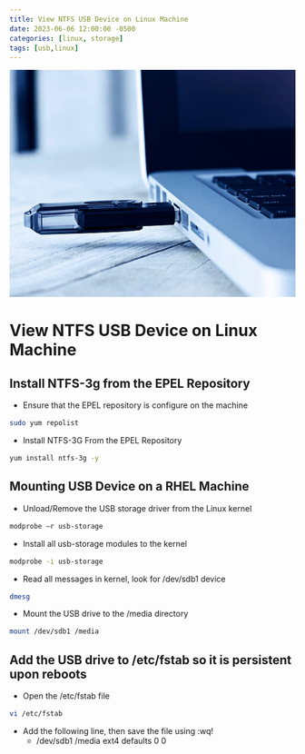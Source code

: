 ```yaml
---
title: View NTFS USB Device on Linux Machine
date: 2023-06-06 12:00:00 -0500
categories: [linux, storage]
tags: [usb,linux]
---
```


<img src="/assets/img/posts/nfs-usb-linux/nfs-usb-linux.jpg" alt="View NTFS USB Device on Linux Machine" style="height:400px; width:600px;" />

# View NTFS USB Device on Linux Machine


## Install NTFS-3g from the EPEL Repository

* Ensure that the EPEL repository is configure on the machine

```bash
sudo yum repolist
```

* Install NTFS-3G From the EPEL Repository

```bash
yum install ntfs-3g -y
```
## Mounting USB Device on a RHEL Machine

* Unload/Remove the USB storage driver from the Linux kernel

```bash
modprobe –r usb-storage
```

* Install all usb-storage modules to the kernel

```bash
modprobe -i usb-storage
```

* Read all messages in kernel, look for /dev/sdb1 device

```bash
dmesg
```
* Mount the USB drive to the /media directory

```bash
mount /dev/sdb1 /media
```

## Add the USB drive to /etc/fstab so it is persistent upon reboots
* Open the /etc/fstab file

```bash
vi /etc/fstab
```

* Add the following line, then save the file using :wq!
  * /dev/sdb1 /media ext4 defaults 0 0